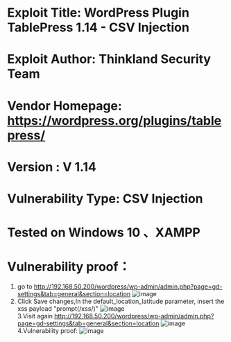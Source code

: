 # Exploit Title: WordPress Plugin TablePress 1.14 - CSV Injection 
# Exploit Author: Thinkland Security Team
# Vendor Homepage: https://wordpress.org/plugins/tablepress/
# Version :  V 1.14
# Vulnerability Type: CSV Injection 
# Tested on Windows 10 、XAMPP
# Vulnerability proof：  
1. go to http://192.168.50.200/wordpress/wp-admin/admin.php?page=gd-settings&tab=general&section=location
![image]()  
2. Click Save changes,In the default_location_latitude parameter, insert the xss payload "prompt(/xss/)"
![image]()  
3.Visit again http://192.168.50.200/wordpress/wp-admin/admin.php?page=gd-settings&tab=general&section=location
![image]()  
4.Vulnerability proof:
![image]()  
